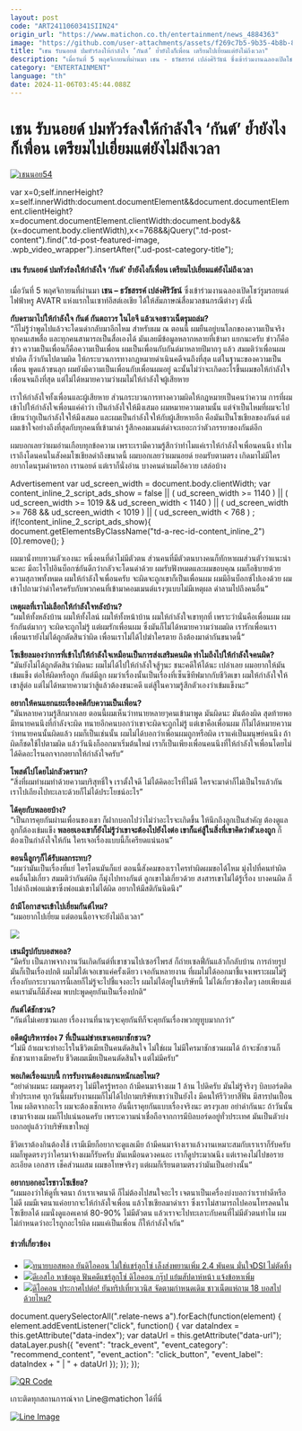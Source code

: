 ```yaml
---
layout: post
code: "ART2411060341SIIN24"
origin_url: "https://www.matichon.co.th/entertainment/news_4884363"
image: "https://github.com/user-attachments/assets/f269c7b5-9b35-4b8b-8a7b-e6c0e5f07073"
title: "เชน รับนอยด์ ปมทัวร์ลงให้กำลังใจ ‘กันต์’ ย้ำยังไงก็เพื่อน เตรียมไปเยี่ยมแต่ยังไม่ถึงเวลา"
description: "เมื่อวันที่ 5 พฤศจิกายนที่ผ่านมา เชน - ธวัชสรรค์ เปล่งศิริวัธน์ ซึ่งเข้าร่วมงานฉลองเปิดโชว์รูมรถยนต์ไฟฟ้าหรู AVATR แห่งแรกในเซาท์อีสต์เอเชีย"
category: "ENTERTAINMENT"
language: "th"
date: 2024-11-06T03:45:44.088Z
---
```


# เชน รับนอยด์ ปมทัวร์ลงให้กำลังใจ ‘กันต์’ ย้ำยังไงก็เพื่อน เตรียมไปเยี่ยมแต่ยังไม่ถึงเวลา

[![](https://www.matichon.co.th/wp-content/uploads/2024/11/เชนนอย54.jpg "เชนนอย54")](https://www.matichon.co.th/wp-content/uploads/2024/11/เชนนอย54.jpg)

var x=0;self.innerHeight?x=self.innerWidth:document.documentElement&&document.documentElement.clientHeight?x=document.documentElement.clientWidth:document.body&&(x=document.body.clientWidth),x<=768&&jQuery(".td-post-content").find(".td-post-featured-image, .wpb\_video\_wrapper").insertAfter(".ud-post-category-title");

#### **เชน รับนอยด์ ปมทัวร์ลงให้กำลังใจ ‘กันต์’ ย้ำยังไงก็เพื่อน เตรียมไปเยี่ยมแต่ยังไม่ถึงเวลา**

เมื่อวันที่ 5 พฤศจิกายนที่ผ่านมา **เชน – ธวัชสรรค์ เปล่งศิริวัธน์** ซึ่งเข้าร่วมงานฉลองเปิดโชว์รูมรถยนต์ไฟฟ้าหรู AVATR แห่งแรกในเซาท์อีสต์เอเชีย ได้ให้สัมภาษณ์สื่อมวลชนกรณีต่างๆ ดังนี้

**กับดรามาไปให้กำลังใจ กันต์ กันตถาวร ในไอจี แล้วเจอชาวเน็ตรุมถล่ม?**  
“ก็ไม่รู้ว่าพูดไปแล้วจะโดนด่ากลับมาอีกไหม สำหรับผม ณ ตอนนี้ ผมยืนอยู่บนโลกของความเป็นจริง ทุกคนเสพสื่อ และทุกคนสามารถเป็นสื่อเองได้ มันเลยมีข้อมูลหลากหลายที่เข้ามา แยกนะครับ ข่าวก็คือข่าว ความเป็นเพื่อนก็คือความเป็นเพื่อน ผมเป็นเพื่อนกับกันต์มาหลายปีมากๆ แล้ว สมมติว่าเพื่อนผมทำผิด ก็ว่ากันไปตามผิด ให้กระบวนการทางกฎหมายดำเนินคดีจนถึงที่สุด แต่ในฐานะของความเป็นเพื่อน พูดแล้วขนลุก ผมยังมีความเป็นเพื่อนกับเพื่อนผมอยู่ ฉะนั้นไม่ว่าจะเกิดอะไรขึ้นผมขอให้กำลังใจเพื่อนจนถึงที่สุด แต่ไม่ได้หมายความว่าผมไม่ให้กำลังใจผู้เสียหาย

เราให้กำลังใจทั้งเพื่อนและผู้เสียหาย ส่วนกระบวนการทางความผิดให้กฎหมายเป็นคนว่าความ การที่ผมเข้าไปให้กำลังใจเพื่อนแค่คำว่า เป็นกำลังใจให้มึงเสมอ ผมหมายความตามนั้น แต่จำเป็นไหมที่ผมจะไปเขียนว่ากูเป็นกำลังใจให้มึงเสมอ และผมเป็นกำลังใจให้กับผู้เสียหายอีก คือมันเป็นโซเชียลของกันต์ แต่ผมเข้าใจอย่างถึงที่สุดกับทุกคนที่เข้ามาด่า รู้สึกคอมเมนต์ด่าจะเยอะกว่าตัวภรรยาของกันต์อีก

ผมบอกเลยว่าผมอ่านเกือบทุกข้อความ เพราะเรามีความรู้สึกว่าทำไมแค่เราให้กำลังใจเพื่อนคนนึง ทำไมเราถึงโดนคนในสังคมโซเชียลด่าถึงขนาดนี้ ผมบอกเลยว่าผมนอยด์ ยอมรับตามตรง เกิดมาไม่มีใครอยากโดนรุมด่าหรอก เรานอยด์ แต่เราก็นั่งอ่าน บางคนด่าผมไอ้ควาย เสล่อบ้าง

Advertisement var ud\_screen\_width = document.body.clientWidth; var content\_inline\_2\_script\_ads\_show = false || ( ud\_screen\_width >= 1140 ) || ( ud\_screen\_width >= 1019 && ud\_screen\_width < 1140 ) || ( ud\_screen\_width >= 768 && ud\_screen\_width < 1019 ) || ( ud\_screen\_width < 768 ) ; if(!content\_inline\_2\_script\_ads\_show){ document.getElementsByClassName("td-a-rec-id-content\_inline\_2")\[0\].remove(); }

ผมมานั่งทบทวนตัวเองนะ หนึ่งคนที่ด่าไม่มีตัวตน ส่วนคนที่มีตัวตนบางคนก็ทักหาผมส่วนตัวว่าแนะนำนะคะ มีอะไรไปอินบ็อกซ์กันดีกว่ากลัวจะโดนด่าด้วย ผมรับฟังหมดและผมขอบคุณ ผมก็อธิบายด้วยความสุภาพทั้งหมด ผมให้กำลังใจเพื่อนครับ จะผิดจะถูกเขาก็เป็นเพื่อนผม ผมมีอินบ็อกซ์ไปเองด้วย ผมเข้าไปถามว่าด่าใครครับกับพวกคนที่เข้ามาคอมเมนต์แรงๆแบบไม่มีเหตุผล ด่าลามไปถึงคนอื่น“

**เหตุผลที่เราไม่เลือกให้กำลังใจหลังบ้าน?**  
”ผมให้ทั้งหลังบ้าน ผมให้ทั้งไลน์ ผมให้ทั้งหน้าบ้าน ผมให้กำลังใจเขาทุกที่ เพราะว่านั่นคือเพื่อนผม ผมรักกันต์มากๆ จะผิดจะถูกไม่รู้ แต่ผมรักเพื่อนผม ซึ่งมันก็ไม่ได้หมายความว่าผมผิด เรารักเพื่อนเรา เพื่อนเรายังไม่ได้ถูกตัดสินว่าผิด เพื่อนเราไม่ได้ไปฆ่าใครตาย ถึงต้องมาด่ากันขนาดนี้“

**โซเชียลมองว่าการที่เข้าไปให้กำลังใจเหมือนเป็นการส่งเสริมคนผิด ทำไมถึงไปให้กำลังใจคนผิด?**  
”มันยังไม่ได้ถูกตัดสินว่าผิดนะ ผมไม่ได้ไปให้กำลังใจสู้ๆนะ ชนะคดีให้ได้นะ เปล่าเลย ผมอยากให้มันเข้มแข็ง ต่อให้ผิดหรือถูก กันต์มีลูก ผมว่าเรื่องนั้นเป็นเรื่องที่เซ็นซิทีฟมากกับชีวิตเขา ผมให้กำลังใจให้เขาสู้ต่อ แต่ไม่ได้หมายความว่าสู้แล้วต้องชนะคดี แต่สู้ในความรู้สึกตัวเองว่าเข้มแข็งนะ“

**อยากให้คนแยกแยะเรื่องคดีกับความเป็นเพื่อน?**  
”มันหลายความรู้สึกมากเลย ตอนนี้ผมเห็นว่าทนายหลายๆคนเข้ามาพูด มันผิดนะ มันต้องผิด สุดท้ายพอมีทนายคนนึงที่กำลังจะผิด ทนายอีกคนบอกว่าเขาจะผิดจะถูกไม่รู้ แต่เขาคือเพื่อนผม ก็ไม่ได้หมายความว่าทนายคนนั้นผิดแล้ว ผมก็เป็นเช่นนั้น ผมไม่ได้บอกว่าเพื่อนผมถูกหรือผิด เราแค่เป็นมนุษย์คนนึง ถ้าผิดก็ชดใช้ไปตามผิด แล้ววันนึงก็ออกมาเริ่มต้นใหม่ เราก็เป็นเพียงเพื่อนคนนึงที่ให้กำลังใจเพื่อนโดยไม่ได้คิดอะไรนอกจากอยากให้กำลังใจครับ“

**โพสต์ไปโดยไม่กลัวดรามา?**  
”สิ่งที่ผมทำผมทำด้วยความบริสุทธิ์ใจ เราตั้งใจดี ไม่ได้คิดอะไรที่ไม่ดี ใครจะมาด่าก็ไม่เป็นไรแล้วกัน เราไปเถียงไปทะเลาะด้วยก็ไม่ได้ประโยชน์อะไร”

**ได้คุยกับพลอยบ้าง?**  
“เป็นการคุยกันผ่านเพื่อนของเขา ก็ฝากบอกไปว่าไม่ว่าอะไรจะเกิดขึ้น ให้นึกถึงลูกเป็นสำคัญ ต้องดูแลลูกก็ต้องเข้มแข็ง **พลอยเองเขาก็ยังไม่รู้ว่าเขาจะต้องไปยังไงต่อ เขาก็แค่สู้ในสิ่งที่เขาคิดว่าตัวเองถูก** ก็ต้องเป็นกำลังใจให้กัน ใครเจอเรื่องแบบนี้ก็เครียดแน่นอน”

**ตอนนี้ลูกๆก็ได้รับผลกระทบ?**  
“ผมว่ามันเป็นเรื่องที่แย่ ใครโดนมันก็แย่ ตอนนี้สังคมของเราใครทำผิดผมขอได้ไหม มุ่งไปที่คนทำผิด คนอื่นไม่เกี่ยว สมมติว่ากันต์ผิด ก็มุ่งไปทางกันต์ ลูกเขาไม่เกี่ยวด้วย สงสารเขาไม่ได้รู้เรื่อง บางคนผิด ก็ไปด่าถึงพ่อแม่เขาซึ่งพ่อแม่เขาไม่ได้ผิด อยากให้มีสติกันนิดนึง”

**ถ้ามีโอกาสจะเข้าไปเยี่ยมกันต์ไหม?**  
“ผมอยากไปเยี่ยม แต่ตอนนี้อาจจะยังไม่ถึงเวลา“

![](https://www.matichon.co.th/wp-content/uploads/2024/11/S__19669018_0-1024x768.jpg)

**เชนมีรูปกับบอสพอล?**  
”มีครับ เป็นภาพจากงานวันเกิดกันต์ที่เขาชวนไปเซอร์ไพรส์ ก็ถ่ายเซลฟี่กันแล้วก็กลับบ้าน การถ่ายรูปมันก็เป็นเรื่องปกติ ผมไม่ได้เจอเขาแค่ครั้งเดียว เจอกันหลายงาน ที่ผมไม่ได้ออกมาชี้แจงเพราะผมไม่รู้เรื่องกับกระบวนการนี้เลยก็ไม่รู้จะไปชี้แจงอะไร ผมไม่ได้อยู่ในบริษัทนี้ ไม่ได้เกี่ยวข้องใดๆ เลยเพียงแต่คนเรามันก็มีสังคม พบปะพูดคุยกันเป็นเรื่องปกติ“

**กันต์ได้ชักชวน?**  
”กันต์ไม่เคยชวนเลย เรื่องงานที่นานๆจะคุยกันทีก็จะคุยกันเรื่องพวกยูทูบมากกว่า“

**อดีตผู้บริหารช่อง 7 ที่เป็นแม่ข่ายเขาเคยมาชักชวน?**  
“ไม่มี ถ้าผมจะทำอะไรในชีวิตเมียเป็นคนตัดสินใจ ไม่ใช่ผม ไม่มีใครมาชักชวนผมได้ ถ้าจะชักชวนก็ชักชวนทางเมียครับ ชีวิตผมเมียเป็นคนตัดสินใจ แต่ไม่มีครับ”

**พอเกิดเรื่องแบบนี้ การรับงานต้องสแกนหนักเลยไหม?**  
“อย่าด่าผมนะ ผมพูดตรงๆ ไม่มีใครรู้หรอก ถ้ามีคนมาจ้างผม 1 ล้าน ไปดิครับ มันไม่รู้จริงๆ บิลบอร์ดติดทั่วประเทศ ทุกวันนี้ผมรับงานผมก็ไม่ได้ไปถามบริษัทเขาว่าเป็นยังไง มีคนให้รีวิวยาสีฟัน มีสารปนเปื้อนไหม ผลิตจากอะไร ผมจะต้องเช็กเหรอ อันนี้เราคุยกันแบบเรื่องจริงนะ ตรงๆเลย อย่าด่ากันนะ ถ้าวันนั้นเขามาจ้างผม ผมก็ไปแน่นอนครับ เพราะความน่าเชื่อถือจากการมีบิลบอร์ดอยู่ทั่วประเทศ มันเป็นตัวบ่งบอกอยู่แล้วว่าบริษัทเขาใหญ่

ชีวิตเราต้องกินต้องใช้ เรามีเมียก็อยากจะดูแลเมีย ถ้ามีคนมาจ้างเราแล้วงานเหมาะสมกับเราเราก็รับครับ ผมก็พูดตรงๆว่าใครมาจ้างผมก็รับครับ มันเหมือนดวงคนอะ เราก็ดูประมาณนึง แต่เราคงไม่ไปขอรายละเอียด เอกสาร เช็คส่วนผสม ผมขอโทษจริงๆ แต่ผมก็เรียนตามตรงว่ามันเป็นอย่างนั้น“

**อยากบอกอะไรชาวโซเชียล?**  
”ผมมองว่าให้ดูที่เจตนา ถ้าเราเจตนาดี ก็ไม่ต้องไปสนใจอะไร เจตนาเป็นเครื่องบ่งบอกว่าเราทำดีหรือไม่ดี ผมมีเจตนาแค่อยากจะให้กำลังใจเพื่อน แล้วโซเชียลมาด่าเรา ซึ่งเราไม่สามารถไปคอนโทรลคนในโซเชียลได้ ผมนั่งดูแอคเคาต์ 80-90% ไม่มีตัวตน แล้วเราจะไปทะเลาะกับคนที่ไม่มีตัวตนทำไม ผมไม่กำหนดว่าอะไรถูกอะไรผิด ผมแค่เป็นเพื่อน ก็ให้กำลังใจกัน“

#### ข่าวที่เกี่ยวข้อง

*   [![](https://www.matichon.co.th/wp-content/uploads/2024/11/boss728.jpg)ทนายบอสพอล ยันดิไอคอน ไม่ใช่แชร์ลูกโซ่ เล็งส่งพยานเพิ่ม 2.4 พันคน มั่นใจDSI ไม่ตัดทิ้ง](https://www.matichon.co.th/local/crime/news_4883056)
*   [![](https://www.matichon.co.th/wp-content/uploads/2024/11/131.jpg)ดีเอสไอ หาข้อมูล ฟันคดีแชร์ลูกโซ่ ดิไอคอน กรุ๊ป แย้มสัปดาห์หน้า แจ้งข้อหาเพิ่ม](https://www.matichon.co.th/local/crime/news_4879236)
*   [![](https://www.matichon.co.th/wp-content/uploads/2024/11/ljk9-wed.jpg)ดิไอคอน ประกาศไปต่อ! ยันทริปเที่ยวเวนิส จัดตามกำหนดเดิม ชาวเน็ตแห่ถาม 18 บอสไปด้วยไหม?](https://www.matichon.co.th/social/news_4878731)

document.querySelectorAll(".relate-news a").forEach(function(element) { element.addEventListener("click", function() { var dataIndex = this.getAttribute("data-index"); var dataUrl = this.getAttribute("data-url"); dataLayer.push({ "event": "track\_event", "event\_category": "recommend\_content", "event\_action": "click\_button", "event\_label": dataIndex + " | " + dataUrl }); }); });

[![QR Code](https://www.matichon.co.th/wp-content/uploads/2023/07/wob1371z.jpg)](https://lin.ee/ht0nDxX)

เกาะติดทุกสถานการณ์จาก Line@matichon ได้ที่นี่

[![Line Image](https://www.matichon.co.th/wp-content/uploads/2023/07/th.png)](https://lin.ee/ht0nDxX)